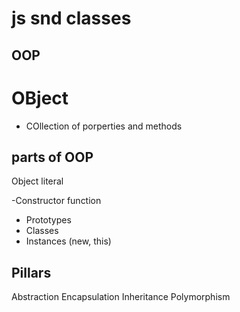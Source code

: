 # js snd classes
## OOP
# OBject
- COllection of porperties and methods

## parts of OOP
Object literal

-Constructor function
- Prototypes
- Classes
- Instances (new, this)

## Pillars
Abstraction 
Encapsulation
Inheritance
Polymorphism